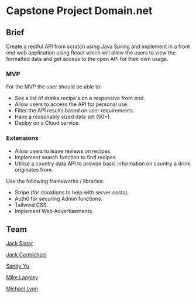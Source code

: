 # Capstone Project Domain.net 
## Brief
Create a restful API from scratch using Java Spring and implement in a front end web application using React which will allow the users to view the formatted data and get access to the open API for their own usage.
### MVP
For the MVP the user should be able to:
- See a list of drinks recipe's on a responsive front end.
- Allow users to access the API for personal use.
- Filter the API results based on user requirements.
- Have a reasonably sized data set (50+).
- Deploy on a Cloud service.
### Extensions
- Allow users to leave reviews on recipes.
- Implement search function to find recipes.
- Utilise a country data API to provide basic information on country a drink originates from.

Use the following frameworks / libraries:
- Stripe (for donations to help with server costs).
- Auth0 for securing Admin functions.
- Tailwind CSS.
- Implement Web Advertisements.

## Team

[Jack Slater](https://www.linkedin.com/in/j-slater99/)

[Jack Carmichael](https://www.linkedin.com/in/jackcarmichael/)

[Sandy Yu](https://www.linkedin.com/in/sandyysh221/)

[Mike Langley](https://www.linkedin.com/in/mike-langley-641713246/)

[Michael Lyon](https://www.linkedin.com/in/michaellyon19994/)
